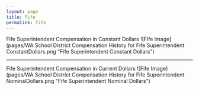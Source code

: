 ```yaml
---
layout: page
title: Fife
permalink: fife
---
```



Fife Superintendent Compensation in Constant Dollars
![Fife Image](pages/WA School District Compensation History for Fife Superintendent ConstantDollars.png "Fife Superintendent Constant Dollars")
___

Fife Superintendent Compensation in Current Dollars
![Fife Image](pages/WA School District Compensation History for Fife Superintendent NominalDollars.png "Fife Superintendent Nominal Dollars")